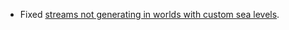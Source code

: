 - Fixed [streams not generating in worlds with custom sea levels](https://github.com/delvr/Streams/issues/58).
